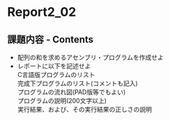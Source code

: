 # Report2_02  

## 課題内容 - Contents
* 配列の和を求めるアセンブリ・プログラムを作成せよ
* レポートに以下を記述せよ  
    C言語版プログラムのリスト  
    完成下プログラムのリスト(コメントも記入)  
    プログラムの流れ図(PAD版等でもよい)  
    プログラムの説明(200文字以上)  
    実行結果、および、その実行結果の正しさの説明  

